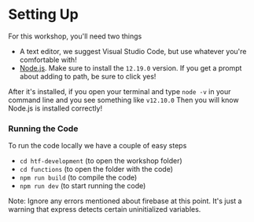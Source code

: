 # Setting Up

For this workshop, you'll need two things
 - A text editor, we suggest Visual Studio Code, but use whatever you're comfortable with!
 - [Node.js](https://nodejs.org/en/download/). Make sure to install the `12.19.0` version. If you get a prompt about adding to path, be sure to click yes!

After it's installed, if you open your terminal and type `node -v` in your command line and you see something like `v12.10.0` Then you will know Node.js is installed correctly!

### Running the Code

To run the code locally we have a couple of easy steps

 - `cd htf-development` (to open the workshop folder)
 - `cd functions` (to open the folder with the code)
 - `npm run build` (to compile the code)
 - `npm run dev` (to start running the code)

Note: Ignore any errors mentioned about firebase at this point. It's just a warning that express detects certain uninitialized variables.
